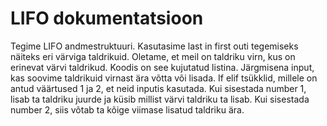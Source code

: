 # LIFO dokumentatsioon

Tegime LIFO andmestruktuuri. Kasutasime last in first outi tegemiseks näiteks eri värviga taldrikuid.
Oletame, et meil on taldriku virn, kus on erinevat värvi taldrikud. Koodis on see kujutatud listina.
Järgmisena input, kas soovime taldrikuid virnast ära võtta või lisada.
If elif tsükklid, millele on antud väärtused 1 ja 2, et neid inputis kasutada.
Kui sisestada number 1, lisab ta taldriku juurde ja küsib millist värvi taldriku ta lisab.
Kui sisestada number 2, siis võtab ta kõige viimase lisatud taldriku ära.
